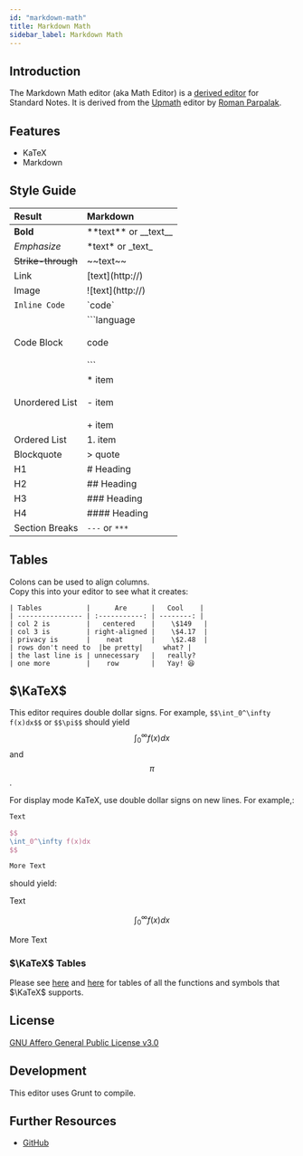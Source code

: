 ```yaml
---
id: "markdown-math"
title: Markdown Math
sidebar_label: Markdown Math
---
```


## Introduction

The Markdown Math editor (aka Math Editor) is a [derived editor](https://standardnotes.org/help/77/what-are-editors) for Standard Notes. It is derived from the [Upmath](https://github.com/parpalak/upmath.me) editor by [Roman Parpalak](https://github.com/parpalak).

## Features

- KaTeX
- Markdown

## Style Guide

| Result             | Markdown                                     |
| :----------------- | :------------------------------------------- |
| **Bold**           | \*\*text\*\* or \_\_text\_\_                 |
| _Emphasize_        | \*text\* or \_text\_                         |
| ~~Strike-through~~ | \~\~text\~\~                                 |
| Link               | [text]\(http://)                             |
| Image              | ![text]\(http://)                            |
| `Inline Code`      | \`code\`                                     |
| Code Block         | \`\`\`language <br></br>code <br></br>\`\`\` |
| Unordered List     | \* item <br></br> - item <br></br> + item    |
| Ordered List       | 1. item                                      |
| Blockquote         | \> quote                                     |
| H1                 | # Heading                                    |
| H2                 | ## Heading                                   |
| H3                 | ### Heading                                  |
| H4                 | #### Heading                                 |
| Section Breaks     | `---` or `***`                               |

## Tables

Colons can be used to align columns.  
Copy this into your editor to see what it creates:

```
| Tables           |      Are      |   Cool    |
| ---------------- | :-----------: | --------: |
| col 2 is         |   centered    |    \$149   |
| col 3 is         | right-aligned |    \$4.17  |
| privacy is       |    neat       |    \$2.48  |
| rows don't need to  |be pretty|     what? |
| the last line is | unnecessary   |   really?
| one more         |    row        |   Yay! 😆
```

## $\KaTeX$

This editor requires double dollar signs. For example, `$$\int_0^\infty f(x)dx$$` or `$$\pi$$` should yield $$\int_0^\infty f(x)dx$$ and $$\pi$$.

For display mode KaTeX, use double dollar signs on new lines. For example,:

```latex
Text

$$
\int_0^\infty f(x)dx
$$

More Text
```

should yield:

Text

$$
\int_0^\infty f(x)dx
$$

More Text

### $\KaTeX$ Tables

Please see [here](https://katex.org/docs/supported.html) and [here](https://katex.org/docs/support_table.html) for tables of all the functions and symbols that $\KaTeX$ supports.

## License

[GNU Affero General Public License v3.0](https://github.com/sn-extensions/math-editor/blob/master/LICENSE)

## Development

This editor uses Grunt to compile.

## Further Resources

- [GitHub](https://github.com/sn-extensions/math-editor)
